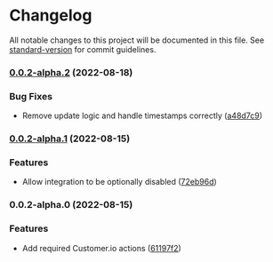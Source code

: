 # Changelog

All notable changes to this project will be documented in this file. See [standard-version](https://github.com/conventional-changelog/standard-version) for commit guidelines.

### [0.0.2-alpha.2](https://github.com/chelsea-apps/customer.io/compare/v0.0.2-alpha.1...v0.0.2-alpha.2) (2022-08-18)


### Bug Fixes

* Remove update logic and handle timestamps correctly ([a48d7c9](https://github.com/chelsea-apps/customer.io/commit/a48d7c9290a6b4bc654d2893b4eade1e43e910e6))

### [0.0.2-alpha.1](https://github.com/chelsea-apps/customer.io/compare/v0.0.2-alpha.0...v0.0.2-alpha.1) (2022-08-15)


### Features

* Allow integration to be optionally disabled ([72eb96d](https://github.com/chelsea-apps/customer.io/commit/72eb96ddb683b087bbef767a1077749825a10742))

### 0.0.2-alpha.0 (2022-08-15)


### Features

* Add required Customer.io actions ([61197f2](https://github.com/chelsea-apps/customer.io/commit/61197f23de42bbe03ddfb87a526b212e6e595507))
